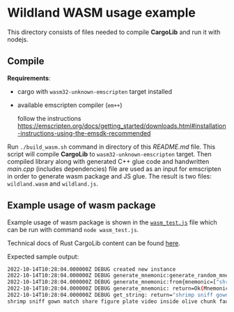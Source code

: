 # Wildland WASM usage example

This directory consists of files needed to compile **CargoLib** and run it with nodejs.

## Compile

**Requirements**:
- cargo with `wasm32-unknown-emscripten` target installed
- available emscripten compiler (`em++`)

    follow the instructions https://emscripten.org/docs/getting_started/downloads.html#installation-instructions-using-the-emsdk-recommended

Run `./build_wasm.sh` command in directory of this *README.md* file. This script will compile **CargoLib** to `wasm32-unknown-emscripten` target. Then compiled library along with generated C++ glue code and handwritten *main.cpp* (includes dependencies) file are used as an input for emscripten in order to generate wasm package and JS glue. The result is two files: `wildland.wasm` and `wildland.js`.

## Example usage of wasm package

Example usage of wasm package is shown in the [`wasm_test.js`](./wasm_test.js) file which can be run with command `node wasm_test.js`.

Technical docs of Rust CargoLib content can be found [here](https://docs.wildland.dev/lld/doc/wildland_cargo_lib/index.html).

Expected sample output:

```bash
2022-10-14T10:28:04.000000Z DEBUG created new instance
2022-10-14T10:28:04.000000Z DEBUG generate_mnemonic:generate_random_mnemonic: return=Ok(["shrimp", "sniff", "gown", "match", "share", "figure", "plate", "video", "inside", "olive", "chunk", "fault"])
2022-10-14T10:28:04.000000Z DEBUG generate_mnemonic:from{mnemonic=["shrimp", "sniff", "gown", "match", "share", "figure", "plate", "video", "inside", "olive", "chunk", "fault"]}: return=MnemonicPayload(["shrimp", "sniff", "gown", "match", "share", "figure", "plate", "video", "inside", "olive", "chunk", "fault"])
2022-10-14T10:28:04.000000Z DEBUG generate_mnemonic: return=Ok(MnemonicPayload(["shrimp", "sniff", "gown", "match", "share", "figure", "plate", "video", "inside", "olive", "chunk", "fault"]))
2022-10-14T10:28:04.000000Z DEBUG get_string: return="shrimp sniff gown match share figure plate video inside olive chunk fault"
shrimp sniff gown match share figure plate video inside olive chunk fault
```